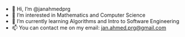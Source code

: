 - 👋 Hi, I’m @janahmedprg
- 👀 I’m interested in Mathematics and Computer Science
- 🌱 I’m currently learning Algorithms and Intro to Software Engineering
- 📫 You can contact me on my email: jan.ahmed.prg@gmail.com

<!---
janahmedprg/janahmedprg is a ✨ special ✨ repository because its `README.md` (this file) appears on your GitHub profile.
You can click the Preview link to take a look at your changes.
--->
